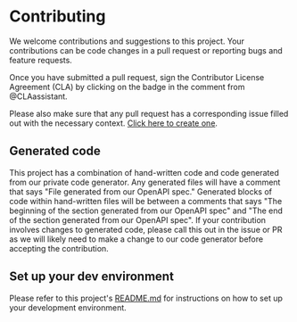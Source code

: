 # Contributing

We welcome contributions and suggestions to this project. Your contributions can be code changes in a pull request or reporting bugs and feature requests.

Once you have submitted a pull request, sign the Contributor License Agreement (CLA) by clicking on the badge in the comment from @CLAassistant.

Please also make sure that any pull request has a corresponding issue filled out with the necessary context. [Click here to create one](https://www.github.com/stripe/stripe-ruby/issues/new/choose).

## Generated code

This project has a combination of hand-written code and code generated from our private code generator. Any generated files will have a comment that says "File generated from our OpenAPI spec." Generated blocks of code within hand-written files will be between a comments that says "The beginning of the section generated from our OpenAPI spec" and "The end of the section generated from our OpenAPI spec". If your contribution involves changes to generated code, please call this out in the issue or PR as we will likely need to make a change to our code generator before accepting the contribution.

## Set up your dev environment

Please refer to this project's [README.md](README.md#development) for instructions on how to set up your development environment.
